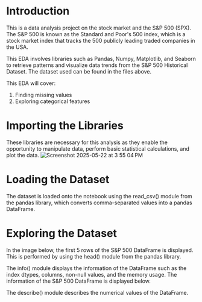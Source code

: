 # Introduction
This is a data analysis project on the stock market and the S&P 500 (SPX). The S&P 500 is known as the Standard and Poor's 500 index, which is a stock market index that tracks the 500 publicly leading traded companies in the USA. 

This EDA involves libraries such as Pandas, Numpy, Matplotlib, and Seaborn to retrieve patterns and visualize data trends from the S&P 500 Historical Dataset. The dataset used can be found in the files above.

This EDA will cover: </br>
1. Finding missing values </br>
2. Exploring categorical features

# Importing the Libraries
These libraries are necessary for this analysis as they enable the opportunity to manipulate data, perform basic statistical calculations, and plot the data.
![Screenshot 2025-05-22 at 3 55 04 PM](https://github.com/user-attachments/assets/985f19cd-e73a-49e0-870a-6695f305ef8a)

# Loading the Dataset
The dataset is loaded onto the notebook using the read_csv() module from the pandas library, which converts comma-separated values into a pandas DataFrame. 

# Exploring the Dataset
In the image below, the first 5 rows of the S&P 500 DataFrame is displayed. This is performed by using the head() module from the pandas library. 

The info() module displays the information of the DataFrame such as the index dtypes, columns, non-null values, and the memory usage. The information of the S&P 500 DataFrame is displayed below.

The describe() module describes the numerical values of the DataFrame. 
